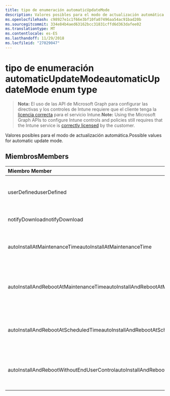 ```yaml
---
title: tipo de enumeración automaticUpdateMode
description: Valores posibles para el modo de actualización automática.
ms.openlocfilehash: c98927e1c1f66e3bf10fa07496aa54ac91bad20b
ms.sourcegitcommit: 334e84b4aed63162bcc31831cffd6d363dafee02
ms.translationtype: MT
ms.contentlocale: es-ES
ms.lasthandoff: 11/29/2018
ms.locfileid: "27029047"
---
```

# <a name="automaticupdatemode-enum-type"></a><span data-ttu-id="0f30c-103">tipo de enumeración automaticUpdateMode</span><span class="sxs-lookup"><span data-stu-id="0f30c-103">automaticUpdateMode enum type</span></span>

> <span data-ttu-id="0f30c-104">**Nota:** El uso de las API de Microsoft Graph para configurar las directivas y los controles de Intune requiere que el cliente tenga la [licencia correcta](https://go.microsoft.com/fwlink/?linkid=839381) para el servicio Intune.</span><span class="sxs-lookup"><span data-stu-id="0f30c-104">**Note:** Using the Microsoft Graph APIs to configure Intune controls and policies still requires that the Intune service is [correctly licensed](https://go.microsoft.com/fwlink/?linkid=839381) by the customer.</span></span>

<span data-ttu-id="0f30c-105">Valores posibles para el modo de actualización automática.</span><span class="sxs-lookup"><span data-stu-id="0f30c-105">Possible values for automatic update mode.</span></span>
## <a name="members"></a><span data-ttu-id="0f30c-106">Miembros</span><span class="sxs-lookup"><span data-stu-id="0f30c-106">Members</span></span>
|<span data-ttu-id="0f30c-107">Miembro	</span><span class="sxs-lookup"><span data-stu-id="0f30c-107">Member</span></span>|<span data-ttu-id="0f30c-108">Valor</span><span class="sxs-lookup"><span data-stu-id="0f30c-108">Value</span></span>|<span data-ttu-id="0f30c-109">Descripción</span><span class="sxs-lookup"><span data-stu-id="0f30c-109">Description</span></span>|
|:---|:---|:---|
|<span data-ttu-id="0f30c-110">userDefined</span><span class="sxs-lookup"><span data-stu-id="0f30c-110">userDefined</span></span>|<span data-ttu-id="0f30c-111">0</span><span class="sxs-lookup"><span data-stu-id="0f30c-111">0</span></span>|<span data-ttu-id="0f30c-112">Definido por el usuario, valor predeterminado, sin intención.</span><span class="sxs-lookup"><span data-stu-id="0f30c-112">User Defined, default value, no intent.</span></span>|
|<span data-ttu-id="0f30c-113">notifyDownload</span><span class="sxs-lookup"><span data-stu-id="0f30c-113">notifyDownload</span></span>|<span data-ttu-id="0f30c-114">1</span><span class="sxs-lookup"><span data-stu-id="0f30c-114">1</span></span>|<span data-ttu-id="0f30c-115">Notificar al descargarlos.</span><span class="sxs-lookup"><span data-stu-id="0f30c-115">Notify on download.</span></span>|
|<span data-ttu-id="0f30c-116">autoInstallAtMaintenanceTime</span><span class="sxs-lookup"><span data-stu-id="0f30c-116">autoInstallAtMaintenanceTime</span></span>|<span data-ttu-id="0f30c-117">2</span><span class="sxs-lookup"><span data-stu-id="0f30c-117">2</span></span>|<span data-ttu-id="0f30c-118">Instalación automática en tiempo de mantenimiento.</span><span class="sxs-lookup"><span data-stu-id="0f30c-118">Auto-install at maintenance time.</span></span>|
|<span data-ttu-id="0f30c-119">autoInstallAndRebootAtMaintenanceTime</span><span class="sxs-lookup"><span data-stu-id="0f30c-119">autoInstallAndRebootAtMaintenanceTime</span></span>|<span data-ttu-id="0f30c-120">3</span><span class="sxs-lookup"><span data-stu-id="0f30c-120">3</span></span>|<span data-ttu-id="0f30c-121">La instalación automática y reinicie el equipo en el momento de mantenimiento.</span><span class="sxs-lookup"><span data-stu-id="0f30c-121">Auto-install and reboot at maintenance time.</span></span>|
|<span data-ttu-id="0f30c-122">autoInstallAndRebootAtScheduledTime</span><span class="sxs-lookup"><span data-stu-id="0f30c-122">autoInstallAndRebootAtScheduledTime</span></span>|<span data-ttu-id="0f30c-123">4</span><span class="sxs-lookup"><span data-stu-id="0f30c-123">4</span></span>|<span data-ttu-id="0f30c-124">La instalación automática y reinicie el equipo en la hora programada.</span><span class="sxs-lookup"><span data-stu-id="0f30c-124">Auto-install and reboot at scheduled time.</span></span>|
|<span data-ttu-id="0f30c-125">autoInstallAndRebootWithoutEndUserControl</span><span class="sxs-lookup"><span data-stu-id="0f30c-125">autoInstallAndRebootWithoutEndUserControl</span></span>|<span data-ttu-id="0f30c-126">5</span><span class="sxs-lookup"><span data-stu-id="0f30c-126">5</span></span>|<span data-ttu-id="0f30c-127">La instalación automática y reiniciar sin control de usuario final</span><span class="sxs-lookup"><span data-stu-id="0f30c-127">Auto-install and restart without end-user control</span></span>|



